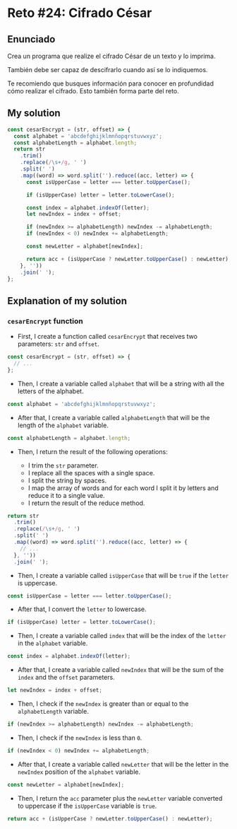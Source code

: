 # Reto #24: Cifrado César

## Enunciado

Crea un programa que realize el cifrado César de un texto y lo imprima.

También debe ser capaz de descifrarlo cuando así se lo indiquemos.

Te recomiendo que busques información para conocer en profundidad cómo realizar el cifrado. Esto también forma parte del reto.

## My solution

```js
const cesarEncrypt = (str, offset) => {
  const alphabet = 'abcdefghijklmnñopqrstuvwxyz';
  const alphabetLength = alphabet.length;
  return str
    .trim()
    .replace(/\s+/g, ' ')
    .split(' ')
    .map((word) => word.split('').reduce((acc, letter) => {
      const isUpperCase = letter === letter.toUpperCase();

      if (isUpperCase) letter = letter.toLowerCase();

      const index = alphabet.indexOf(letter);
      let newIndex = index + offset;

      if (newIndex >= alphabetLength) newIndex -= alphabetLength;
      if (newIndex < 0) newIndex += alphabetLength;

      const newLetter = alphabet[newIndex];

      return acc + (isUpperCase ? newLetter.toUpperCase() : newLetter);
    }, ''))
    .join(' ');
};
```

## Explanation of my solution

### `cesarEncrypt` function

- First, I create a function called `cesarEncrypt` that receives two parameters: `str` and `offset`.

```js
const cesarEncrypt = (str, offset) => {
  // ...
};
```

- Then, I create a variable called `alphabet` that will be a string with all the letters of the alphabet.

```js
const alphabet = 'abcdefghijklmnñopqrstuvwxyz';
```

- After that, I create a variable called `alphabetLength` that will be the length of the `alphabet` variable.

```js
const alphabetLength = alphabet.length;
```

- Then, I return the result of the following operations:

  - I trim the `str` parameter.
  - I replace all the spaces with a single space.
  - I split the string by spaces.
  - I map the array of words and for each word I split it by letters and reduce it to a single value.
  - I return the result of the reduce method.

```js
return str
  .trim()
  .replace(/\s+/g, ' ')
  .split(' ')
  .map((word) => word.split('').reduce((acc, letter) => {
    // ...
  }, ''))
  .join(' ');
```

- Then, I create a variable called `isUpperCase` that will be `true` if the `letter` is uppercase.

```js
const isUpperCase = letter === letter.toUpperCase();
```

- After that, I convert the `letter` to lowercase.

```js
if (isUpperCase) letter = letter.toLowerCase();
```

- Then, I create a variable called `index` that will be the index of the `letter` in the `alphabet` variable.

```js
const index = alphabet.indexOf(letter);
```

- After that, I create a variable called `newIndex` that will be the sum of the `index` and the `offset` parameters.

```js
let newIndex = index + offset;
```

- Then, I check if the `newIndex` is greater than or equal to the `alphabetLength` variable.

```js
if (newIndex >= alphabetLength) newIndex -= alphabetLength;
```

- Then, I check if the `newIndex` is less than `0`.

```js
if (newIndex < 0) newIndex += alphabetLength;
```

- After that, I create a variable called `newLetter` that will be the letter in the `newIndex` position of the `alphabet` variable.

```js
const newLetter = alphabet[newIndex];
```

- Then, I return the `acc` parameter plus the `newLetter` variable converted to uppercase if the `isUpperCase` variable is `true`.

```js
return acc + (isUpperCase ? newLetter.toUpperCase() : newLetter);
```

